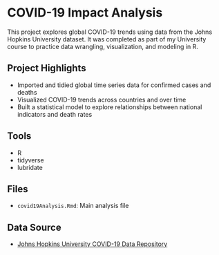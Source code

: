 # COVID-19 Impact Analysis

This project explores global COVID-19 trends using data from the Johns Hopkins University dataset. It was completed as part of my University course to practice data wrangling, visualization, and modeling in R.

## Project Highlights

- Imported and tidied global time series data for confirmed cases and deaths
- Visualized COVID-19 trends across countries and over time
- Built a statistical model to explore relationships between national indicators and death rates

## Tools

- R
- tidyverse
- lubridate

## Files

- `covid19Analysis.Rmd`: Main analysis file

## Data Source

- [Johns Hopkins University COVID-19 Data Repository](https://github.com/CSSEGISandData/COVID-19)
